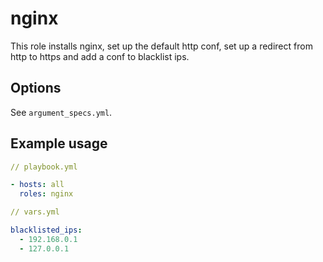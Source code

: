 # nginx

This role installs nginx, set up the default http conf, set up a redirect from http to https and add a conf to blacklist ips.

## Options

See `argument_specs.yml`.

## Example usage

```yaml
// playbook.yml

- hosts: all
  roles: nginx
```

```yaml
// vars.yml

blacklisted_ips:
  - 192.168.0.1
  - 127.0.0.1
```
